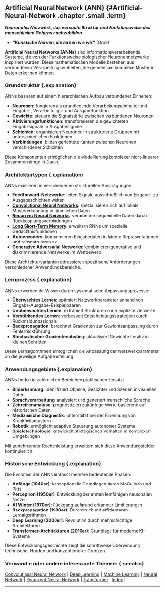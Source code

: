 ## Artificial Neural Network (ANN) {#Artificial-Neural-Network .chapter .small .term}

***Neuronales Netzwerk, das versucht Struktur und Funktionsweise des menschlichen Gehirns nachzubilden***

- ***"Künstliche Nerven, die lernen wie wir"***  (Grok)

**Artificial Neural Networks (ANNs)** sind informationsverarbeitende Systeme, die von der Funktionsweise biologischer Neuronennetzwerke inspiriert wurden.
Diese mathematischen Modelle bestehen aus verbundenen Verarbeitungseinheiten, die gemeinsam komplexe Muster in Daten erkennen können.

### Grundstruktur {.explanation}

ANNs basieren auf einem hierarchischen Aufbau verbundener Einheiten:

- **Neuronen**: fungieren als grundlegende Verarbeitungseinheiten mit Eingabe-, Verarbeitungs- und Ausgabefunktion
- **Gewichte**: steuern die Signalstärke zwischen verbundenen Neuronen
- **Aktivierungsfunktionen**: transformieren die gewichteten Eingabesignale in Ausgabesignale
- **Schichten**: organisieren Neuronen in strukturierte Gruppen mit unterschiedlichen Funktionen
- **Verbindungen**: bilden gerichtete Kanten zwischen Neuronen verschiedener Schichten

Diese Komponenten ermöglichen die Modellierung komplexer nicht-linearer Zusammenhänge in Daten.

### Architekturtypen {.explanation}

ANNs existieren in verschiedenen strukturellen Ausprägungen:

- **Feedforward-Netzwerke**: leiten Signale ausschließlich von Eingabe- zu Ausgabeschichten weiter
- **[Convolutional Neural Networks](#Convolutional-Neural-Network)**: spezialisieren sich auf lokale Mustererkennung in räumlichen Daten
- **[Recurrent Neural Networks](#Recurrent-Neural-Network)**: verarbeiten sequentielle Daten durch Rückkopplungsverbindungen
- **[Long Short-Term Memory](#Long-Short-Term-Memory)**: erweitern RNNs um spezielle Gedächtnisfunktionen
- **Autoencoders**: komprimieren Eingabedaten in latente Repräsentationen und rekonstruieren sie
- **Generative Adversarial Networks**: kombinieren generative und diskriminierende Netzwerke im Wettbewerb

Diese Architekturvarianten adressieren spezifische Anforderungen verschiedener Anwendungsbereiche.

### Lernprozess {.explanation}

ANNs erwerben ihr Wissen durch systematische Anpassungsprozesse:

- **Überwachtes Lernen**: optimiert Netzwerkparameter anhand von Eingabe-Ausgabe-Beispielpaaren
- **Unüberwachtes Lernen**: extrahiert Strukturen ohne explizite Zielwerte
- **Verstärkendes Lernen**: verbessert Entscheidungsstrategien durch Rückmeldungssignale
- **Backpropagation**: berechnet Gradienten zur Gewichtsanpassung durch Fehlerrückführung
- **Stochastischer Gradientenabstieg**: aktualisiert Gewichte iterativ in kleinen Schritten

Diese Lernalgorithmen ermöglichen die Anpassung der Netzwerkparameter an die jeweilige Aufgabenstellung.

### Anwendungsgebiete {.explanation}

ANNs finden in zahlreichen Bereichen praktischen Einsatz:

- **Bilderkennung**: identifiziert Objekte, Gesichter und Szenen in visuellen Daten
- **Sprachverarbeitung**: analysiert und generiert menschliche Sprache
- **Zeitreihenanalyse**: prognostiziert zukünftige Werte basierend auf historischen Daten
- **Medizinische Diagnostik**: unterstützt bei der Erkennung von Krankheitsmustern
- **Robotik**: ermöglicht adaptive Steuerung autonomer Systeme
- **Spieletechnologie**: entwickelt strategisches Verhalten in komplexen Umgebungen

Mit zunehmender Rechenleistung erweitern sich diese Anwendungsfelder kontinuierlich.

### Historische Entwicklung {.explanation}

Die Evolution der ANNs umfasst mehrere bedeutende Phasen:

- **Anfänge (1940er)**: konzeptionelle Grundlagen durch McCulloch und Pitts
- **Perceptron (1950er)**: Entwicklung der ersten lernfähigen neuronalen Netze
- **AI Winter (1970er)**: Rückgang aufgrund erkannter Limitierungen
- **Backpropagation (1980er)**: Durchbruch mit effizienteren Lernalgorithmen
- **Deep Learning (2000er)**: Revolution durch mehrschichtige Architekturen
- **Transformer-Architekturen (2010er)**: Grundlage für moderne KI-Systeme

Diese Entwicklungsgeschichte zeigt die schrittweise Überwindung technischer Hürden und konzeptioneller Grenzen.

### Verwandte oder andere interessante Themen: {.seealso}

[Convolutional Neural Network](#Convolutional-Neural-Network) |
[Deep Learning](#Deep-Learning) |
[Machine Learning](#Machine-Learning) |
[Neural Network](#Neural-Network) |
[Recurrent Neural Network](#Recurrent-Neural-Network) |
[Transformer](#Transformer) |
[Index](#Index) |

----


